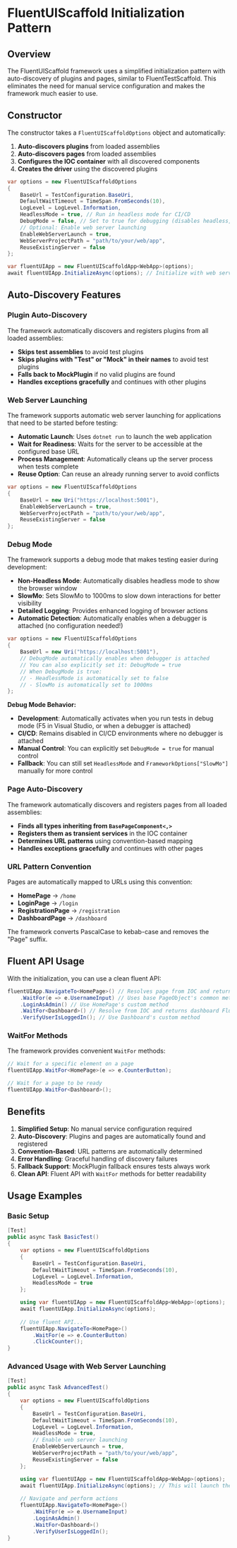 # FluentUIScaffold Initialization Pattern

## Overview

The FluentUIScaffold framework uses a simplified initialization pattern with auto-discovery of plugins and pages, similar to FluentTestScaffold. This eliminates the need for manual service configuration and makes the framework much easier to use.

## Constructor

The constructor takes a `FluentUIScaffoldOptions` object and automatically:

1. **Auto-discovers plugins** from loaded assemblies
2. **Auto-discovers pages** from loaded assemblies  
3. **Configures the IOC container** with all discovered components
4. **Creates the driver** using the discovered plugins

```csharp
var options = new FluentUIScaffoldOptions
{
    BaseUrl = TestConfiguration.BaseUri,
    DefaultWaitTimeout = TimeSpan.FromSeconds(10),
    LogLevel = LogLevel.Information,
    HeadlessMode = true, // Run in headless mode for CI/CD
    DebugMode = false, // Set to true for debugging (disables headless, sets SlowMo = 1000)
    // Optional: Enable web server launching
    EnableWebServerLaunch = true,
    WebServerProjectPath = "path/to/your/web/app",
    ReuseExistingServer = false
};

var fluentUIApp = new FluentUIScaffoldApp<WebApp>(options);
await fluentUIApp.InitializeAsync(options); // Initialize with web server launch if enabled
```

## Auto-Discovery Features

### Plugin Auto-Discovery

The framework automatically discovers and registers plugins from all loaded assemblies:

- **Skips test assemblies** to avoid test plugins
- **Skips plugins with "Test" or "Mock" in their names** to avoid test plugins
- **Falls back to MockPlugin** if no valid plugins are found
- **Handles exceptions gracefully** and continues with other plugins

### Web Server Launching

The framework supports automatic web server launching for applications that need to be started before testing:

- **Automatic Launch**: Uses `dotnet run` to launch the web application
- **Wait for Readiness**: Waits for the server to be accessible at the configured base URL
- **Process Management**: Automatically cleans up the server process when tests complete
- **Reuse Option**: Can reuse an already running server to avoid conflicts

```csharp
var options = new FluentUIScaffoldOptions
{
    BaseUrl = new Uri("https://localhost:5001"),
    EnableWebServerLaunch = true,
    WebServerProjectPath = "path/to/your/web/app",
    ReuseExistingServer = false
};
```

### Debug Mode

The framework supports a debug mode that makes testing easier during development:

- **Non-Headless Mode**: Automatically disables headless mode to show the browser window
- **SlowMo**: Sets SlowMo to 1000ms to slow down interactions for better visibility
- **Detailed Logging**: Provides enhanced logging of browser actions
- **Automatic Detection**: Automatically enables when a debugger is attached (no configuration needed!)

```csharp
var options = new FluentUIScaffoldOptions
{
    BaseUrl = new Uri("https://localhost:5001"),
    // DebugMode automatically enables when debugger is attached
    // You can also explicitly set it: DebugMode = true
    // When DebugMode is true:
    // - HeadlessMode is automatically set to false
    // - SlowMo is automatically set to 1000ms
};
```

**Debug Mode Behavior:**
- **Development**: Automatically activates when you run tests in debug mode (F5 in Visual Studio, or when a debugger is attached)
- **CI/CD**: Remains disabled in CI/CD environments where no debugger is attached
- **Manual Control**: You can explicitly set `DebugMode = true` for manual control
- **Fallback**: You can still set `HeadlessMode` and `FrameworkOptions["SlowMo"]` manually for more control
### Page Auto-Discovery

The framework automatically discovers and registers pages from all loaded assemblies:

- **Finds all types inheriting from `BasePageComponent<,>`**
- **Registers them as transient services** in the IOC container
- **Determines URL patterns** using convention-based mapping
- **Handles exceptions gracefully** and continues with other pages

### URL Pattern Convention

Pages are automatically mapped to URLs using this convention:

- **HomePage** → `/home`
- **LoginPage** → `/login`  
- **RegistrationPage** → `/registration`
- **DashboardPage** → `/dashboard`

The framework converts PascalCase to kebab-case and removes the "Page" suffix.

## Fluent API Usage

With the initialization, you can use a clean fluent API:

```csharp
fluentUIApp.NavigateTo<HomePage>() // Resolves page from IOC and returns its fluent API
    .WaitFor(e => e.UsernameInput) // Uses base PageObject's common methods
    .LoginAsAdmin() // Use HomePage's custom method
    .WaitFor<Dashboard>() // Resolve from IOC and returns dashboard FluentAPI
    .VerifyUserIsLoggedIn(); // Use Dashboard's custom method
```

### WaitFor Methods

The framework provides convenient `WaitFor` methods:

```csharp
// Wait for a specific element on a page
fluentUIApp.WaitFor<HomePage>(e => e.CounterButton);

// Wait for a page to be ready
fluentUIApp.WaitFor<Dashboard>();
```

## Benefits

1. **Simplified Setup**: No manual service configuration required
2. **Auto-Discovery**: Plugins and pages are automatically found and registered
3. **Convention-Based**: URL patterns are automatically determined
4. **Error Handling**: Graceful handling of discovery failures
5. **Fallback Support**: MockPlugin fallback ensures tests always work
6. **Clean API**: Fluent API with `WaitFor` methods for better readability

## Usage Examples

### Basic Setup

```csharp
[Test]
public async Task BasicTest()
{
    var options = new FluentUIScaffoldOptions
    {
        BaseUrl = TestConfiguration.BaseUri,
        DefaultWaitTimeout = TimeSpan.FromSeconds(10),
        LogLevel = LogLevel.Information,
        HeadlessMode = true
    };

    using var fluentUIApp = new FluentUIScaffoldApp<WebApp>(options);
    await fluentUIApp.InitializeAsync(options);
    
    // Use fluent API...
    fluentUIApp.NavigateTo<HomePage>()
        .WaitFor(e => e.CounterButton)
        .ClickCounter();
}
```

### Advanced Usage with Web Server Launching

```csharp
[Test]
public async Task AdvancedTest()
{
    var options = new FluentUIScaffoldOptions
    {
        BaseUrl = TestConfiguration.BaseUri,
        DefaultWaitTimeout = TimeSpan.FromSeconds(10),
        LogLevel = LogLevel.Information,
        HeadlessMode = true,
        // Enable web server launching
        EnableWebServerLaunch = true,
        WebServerProjectPath = "path/to/your/web/app",
        ReuseExistingServer = false
    };

    using var fluentUIApp = new FluentUIScaffoldApp<WebApp>(options);
    await fluentUIApp.InitializeAsync(options); // This will launch the web server
    
    // Navigate and perform actions
    fluentUIApp.NavigateTo<HomePage>()
        .WaitFor(e => e.UsernameInput)
        .LoginAsAdmin()
        .WaitFor<Dashboard>()
        .VerifyUserIsLoggedIn();
}
``` 